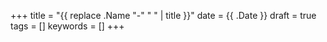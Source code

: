 +++
title = "{{ replace .Name "-" " " | title }}"
date = {{ .Date }}
draft = true
tags = []
keywords = []
+++

<!-- Add content below -->

